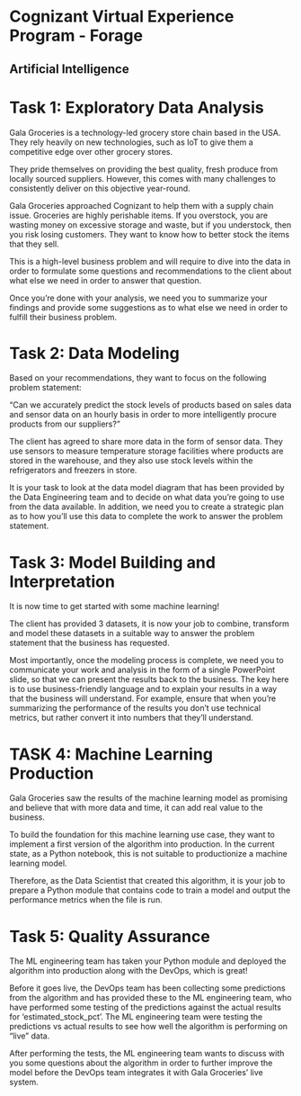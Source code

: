 # Cognizant Virtual Experience Program - Forage
## Artificial Intelligence

# Task 1: Exploratory Data Analysis

Gala Groceries is a technology-led grocery store chain based in the USA. They rely heavily on new technologies, such as IoT to give them a competitive edge over other grocery stores. 

They pride themselves on providing the best quality, fresh produce from locally sourced suppliers. However, this comes with many challenges to consistently deliver on this objective year-round.

Gala Groceries approached Cognizant to help them with a supply chain issue. Groceries are highly perishable items. If you overstock, you are wasting money on excessive storage and waste, but if you understock, then you risk losing customers. They want to know how to better stock the items that they sell.

This is a high-level business problem and will require to dive into the data in order to formulate some questions and recommendations to the client about what else we need in order to answer that question.

Once you’re done with your analysis, we need you to summarize your findings and provide some suggestions as to what else we need in order to fulfill their business problem. 

# Task 2: Data Modeling

 Based on your recommendations, they want to focus on the following problem statement:

“Can we accurately predict the stock levels of products based on sales data and sensor data on an hourly basis in order to more intelligently procure products from our suppliers?” 

The client has agreed to share more data in the form of sensor data. They use sensors to measure temperature storage facilities where products are stored in the warehouse, and they also use stock levels within the refrigerators and freezers in store. 

It is your task to look at the data model diagram that has been provided by the Data Engineering team and to decide on what data you’re going to use from the data available. In addition, we need you to create a strategic plan as to how you’ll use this data to complete the work to answer the problem statement. 


# Task 3: Model Building and Interpretation

It is now time to get started with some machine learning!

The client has provided 3 datasets, it is now your job to combine, transform and model these datasets in a suitable way to answer the problem statement that the business has requested. 

Most importantly, once the modeling process is complete, we need you to communicate your work and analysis in the form of a single PowerPoint slide, so that we can present the results back to the business. The key here is to use business-friendly language and to explain your results in a way that the business will understand. For example, ensure that when you’re summarizing the performance of the results you don’t use technical metrics, but rather convert it into numbers that they’ll understand. 

# TASK 4: Machine Learning Production

Gala Groceries saw the results of the machine learning model as promising and believe that with more data and time, it can add real value to the business.

To build the foundation for this machine learning use case, they want to implement a first version of the algorithm into production. In the current state, as a Python notebook, this is not suitable to productionize a machine learning model. 

Therefore, as the Data Scientist that created this algorithm, it is your job to prepare a Python module that contains code to train a model and output the performance metrics when the file is run. 


# Task 5: Quality Assurance

The ML engineering team has taken your Python module and deployed the algorithm into production along with the DevOps, which is great!

Before it goes live, the DevOps team has been collecting some predictions from the algorithm and has provided these to the ML engineering team, who have performed some testing of the predictions against the actual results for ‘estimated_stock_pct’. The ML engineering team were testing the predictions vs actual results to see how well the algorithm is performing on “live” data.

After performing the tests, the ML engineering team wants to discuss with you some questions about the algorithm in order to further improve the model before the DevOps team integrates it with Gala Groceries’ live system.


